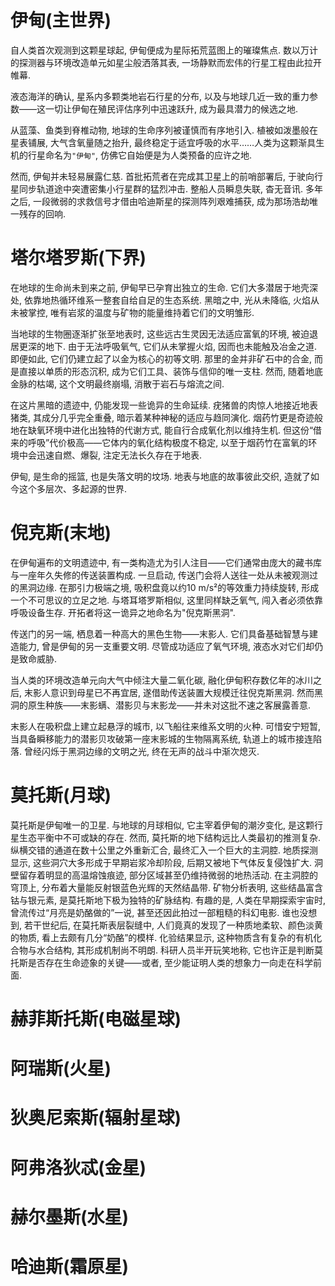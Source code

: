 # 伊甸(主世界)

自人类首次观测到这颗星球起, 伊甸便成为星际拓荒蓝图上的璀璨焦点. 数以万计的探测器与环境改造单元如星尘般洒落其表, 一场静默而宏伟的行星工程由此拉开帷幕. 

液态海洋的确认, 星系内多颗类地岩石行星的分布, 以及与地球几近一致的重力参数——这一切让伊甸在殖民评估序列中迅速跃升, 成为最具潜力的候选之地. 

从蓝藻、鱼类到脊椎动物, 地球的生命序列被谨慎而有序地引入. 植被如泼墨般在星表铺展, 大气含氧量随之抬升, 最终稳定于适宜呼吸的水平……人类为这颗渐具生机的行星命名为`"伊甸"`, 仿佛它自始便是为人类预备的应许之地. 

然而, 伊甸并未轻易展露仁慈. 首批拓荒者在完成其卫星上的前哨部署后, 于驶向行星同步轨道途中突遭密集小行星群的猛烈冲击. 整船人员瞬息失联, 杳无音讯. 多年之后, 一段微弱的求救信号才借由哈迪斯星的探测阵列艰难捕获, 成为那场浩劫唯一残存的回响. 

# 塔尔塔罗斯(下界)

在地球的生命尚未到来之前, 伊甸早已孕育出独立的生命. 它们大多潜居于地壳深处, 依靠地热循环维系一整套自给自足的生态系统. 黑暗之中, 光从未降临, 火焰从未被掌控, 唯有岩浆的温度与矿物的能量维持着它们的文明雏形. 

当地球的生物圈逐渐扩张至地表时, 这些远古生灵因无法适应富氧的环境, 被迫退居更深的地下. 由于无法呼吸氧气, 它们从未掌握火焰, 因而也未能触及冶金之道. 即便如此, 它们仍建立起了以金为核心的初等文明. 那里的金并非矿石中的合金, 而是直接以单质的形态沉积, 成为它们工具、装饰与信仰的唯一支柱. 然而, 随着地底金脉的枯竭, 这个文明最终崩塌, 消散于岩石与熔流之间. 

在这片黑暗的遗迹中, 仍能发现一些诡异的生命延续. 疣猪兽的肉惊人地接近地表猪类, 其成分几乎完全重叠, 暗示着某种神秘的适应与趋同演化. 烟药竹更是奇迹般地在缺氧环境中进化出独特的代谢方式, 能自行合成氧化剂以维持生机. 但这份“借来的呼吸”代价极高——它体内的氧化结构极度不稳定, 以至于烟药竹在富氧的环境中会迅速自燃、爆裂, 注定无法长久存在于地表. 

伊甸, 是生命的摇篮, 也是失落文明的坟场. 地表与地底的故事彼此交织, 造就了如今这个多层次、多起源的世界. 

# 倪克斯(末地)

在伊甸遍布的文明遗迹中, 有一类构造尤为引人注目——它们通常由庞大的藏书库与一座年久失修的传送装置构成. 一旦启动, 传送门会将人送往一处从未被观测过的黑洞边缘. 在那引力极端之境, 吸积盘竟以约10 m/s²的等效重力持续旋转, 形成一个不可思议的立足之地. 与塔耳塔罗斯相似, 这里同样缺乏氧气, 闯入者必须依靠呼吸设备生存. 开拓者将这一诡异之地命名为"倪克斯黑洞". 

传送门的另一端, 栖息着一种高大的黑色生物——末影人. 它们具备基础智慧与建造能力, 曾是伊甸的另一支重要文明. 尽管成功适应了氧气环境, 液态水对它们却仍是致命威胁. 

当人类的环境改造单元向大气中倾注大量二氧化碳, 融化伊甸积存数亿年的冰川之后, 末影人意识到母星已不再宜居, 遂借助传送装置大规模迁往倪克斯黑洞. 然而黑洞的原生种族——末影螨、潜影贝与末影龙——并未对这批不速之客展露善意. 

末影人在吸积盘上建立起悬浮的城市, 以飞船往来维系文明的火种. 可惜安宁短暂, 当具备瞬移能力的潜影贝攻破第一座末影城的生物隔离系统, 轨道上的城市接连陷落. 曾经闪烁于黑洞边缘的文明之光, 终在无声的战斗中渐次熄灭. 

# 莫托斯(月球)
莫托斯是伊甸唯一的卫星. 与地球的月球相似, 它主宰着伊甸的潮汐变化, 是这颗行星生态平衡中不可或缺的存在. 
然而, 莫托斯的地下结构远比人类最初的推测复杂. 纵横交错的通道在数十公里之外重新汇合, 最终汇入一个巨大的主洞腔. 地质探测显示, 这些洞穴大多形成于早期岩浆冷却阶段, 后期又被地下气体反复侵蚀扩大. 洞壁留存着明显的高温熔蚀痕迹, 部分区域甚至仍维持微弱的地热活动. 
在主洞腔的穹顶上, 分布着大量能反射银蓝色光辉的天然结晶带. 矿物分析表明, 这些结晶富含钴与银元素, 是莫托斯地下极为独特的矿脉结构. 
有趣的是, 人类在早期探索宇宙时, 曾流传过“月亮是奶酪做的”一说, 甚至还因此拍过一部粗糙的科幻电影. 谁也没想到, 若干世纪后, 在莫托斯表层裂缝中, 人们竟真的发现了一种质地柔软、颜色淡黄的物质, 看上去颇有几分“奶酪”的模样. 
化验结果显示, 这种物质含有复杂的有机化合物与水合结构, 其形成机制尚不明朗. 科研人员半开玩笑地称, 它也许正是判断莫托斯是否存在生命迹象的关键——或者, 至少能证明人类的想象力一向走在科学前面. 

# 赫菲斯托斯(电磁星球)

# 阿瑞斯(火星)

# 狄奥尼索斯(辐射星球)

# 阿弗洛狄忒(金星)

# 赫尔墨斯(水星)

# 哈迪斯(霜原星)